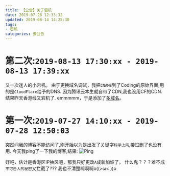 ```yaml
---
title: 【公告】关于宕机
date: 2019-07-28 12:33:32
updated: 2019-08-14 14:25:30
tags: 
- 宕机
categories: 要公告
---
```

# 第二次:`2019-08-13 17:30:xx - 2019-08-13 17:39:xx`
又一次迷人的小宕机。
由于更换域名调试，我把`CNAME`到了Coding的原始界面,用的是`CloudFlare`给予的DNS.
因为腾讯云本生就自带了CDN,我也没用CF的CDN.
结果昨天香港线又宕机了.
emmmmm，于是添加了[多域名](/2019/08/14/【公告】博客多域名/#more)。


# 第一次:`2019-07-27 14:10:xx - 2019-07-28 12:50:03`
突然间我的博客不能访问了,刚开始以为是出发了关键字`科学上网`,接过删了也没有用.
今天我ping了一下我的博客,结果:
![Ping](https://unpkg.zhimg.com/chenyfan-oss@1.0.0/pic/PINGBLOG.png "ping的结果")

好吧，估计是香港区IP抽风吧，那我只好更改`A`成新加坡了。
什么鬼？？？难不成`不可告人的秘密`又拦截了???
我也不清楚啊啊啊o((>ω< ))o
